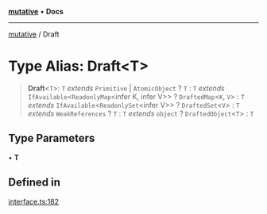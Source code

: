 [**mutative**](../README.md) • **Docs**

***

[mutative](../README.md) / Draft

# Type Alias: Draft\<T\>

> **Draft**\<`T`\>: `T` *extends* `Primitive` \| `AtomicObject` ? `T` : `T` *extends* `IfAvailable`\<`ReadonlyMap`\<infer K, infer V\>\> ? `DraftedMap`\<`K`, `V`\> : `T` *extends* `IfAvailable`\<`ReadonlySet`\<infer V\>\> ? `DraftedSet`\<`V`\> : `T` *extends* `WeakReferences` ? `T` : `T` *extends* `object` ? `DraftedObject`\<`T`\> : `T`

## Type Parameters

• **T**

## Defined in

[interface.ts:182](https://github.com/unadlib/mutative/blob/4e5a64df3bd670123a9179420fc5820dbbf11915/src/interface.ts#L182)
